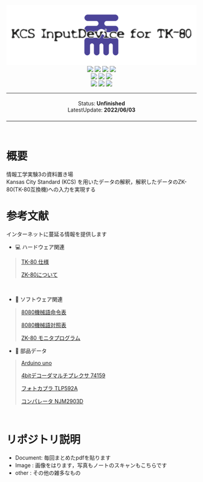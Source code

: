 <div align="center">
 <img src="https://raw.githubusercontent.com/nex-finger/jikken3/main/Image/readme-logo.png" alt="logo" title="logo">
 <br>
 <img src="https://img.shields.io/badge/licence-masuda-green">
 <img src="https://img.shields.io/badge/licence-masuda-green">
 <img src="https://img.shields.io/badge/university-Chiba%20Institute%20of%20Technology-green">
 <img src="https://img.shields.io/badge/undergraduate-Computer%20Science-green">
 <br>
 <img src="https://img.shields.io/badge/Arduino-blue">
 <img src="https://img.shields.io/badge/TK80-blue">
 <img src="https://img.shields.io/badge/Kansas%20City%20standard%20(KCS)-blue">
 <br>
 <img src="https://img.shields.io/badge/c++-yellow">
 <img src="https://img.shields.io/badge/Java-yellow">
 <img src="https://img.shields.io/badge/8080assembry-yellow">
 <br>

 <table>
  <tbody>
   <td align="center">
    <img width="2000" height="0"><br>
    Status: <b>Unfinished</b><br>
    LatestUpdate: <b>2022/06/03</b><br>
    <img width="2000" height="0">
    </td>
    </tbody>
  </table>
 </div>
 <br>
 
# 概要
 
 情報工学実験3の資料置き場<br>
 Kansas City Standard (KCS) を用いたデータの解釈，解釈したデータのZK-80(TK-80互換機)への入力を実現する<br>
 
# 参考文献
 
 インターネットに蔓延る情報を提供します<br>
 
 * 💻 ハードウェア関連
 >[TK-80 仕様](http://star.gmobb.jp/koji/cgi/wiki.cgi?page=TK%2D80%BB%F1%CE%C1%A5%E1%A5%E2 "タイトル")
 >
 >[ZK-80について](https://www.recfor.net/blog/mycom/?itemid=883 "タイトル")
 <br>
 
 * 💾 ソフトウェア関連
 >[8080機械語命令表](http://tyunitidenko.x0.com/nd3setumeisyo/nd3_8080meirei.pdf "タイトル")
 >
 >[8080機械語対照表](https://qiita.com/tetr4lab/items/9cdf66144031f149638e "タイトル")
 >
 >[ZK-80 モニタプログラム](http://tyunitidenko.x0.com/nd3setumeisyo/nd3_tk80monitor.pdf "タイトル")

 * 🔋 部品データ
 >[Arduino uno](https://akizukidenshi.com/catalog/g/gM-07385/ "タイトル")
 >
 >[4bitデコーダマルチプレクサ 74159](https://html.alldatasheet.com/html-pdf/27375/TI/74159/19/1/74159.html "タイトル")
 >
 >[フォトカプラ TLP592A](https://toshiba.semicon-storage.com/jp/semiconductor/product/isolators-solid-state-relays/photorelay-mosfet-output/detail.TLP592A.html "タイトル")
 >
 >[コンパレータ NJM2903D](https://akizukidenshi.com/catalog/g/gI-13486/ "タイトル")
 <br>
 
# リポジトリ説明
 
 * Document: 毎回まとめたpdfを貼ります
 * Image   : 画像をはります，写真もノートのスキャンもこちらです
 * other   : その他の雑多なもの

